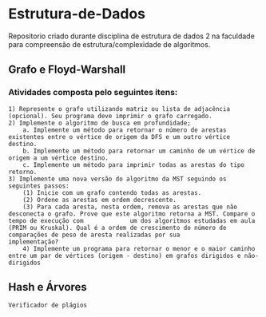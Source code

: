 # Estrutura-de-Dados
Repositorio criado durante disciplina de estrutura de dados 2 na faculdade para compreensão de estrutura/complexidade de algoritmos.
## Grafo e Floyd-Warshall
### Atividades composta pelo seguintes itens: 
    1) Represente o grafo utilizando matriz ou lista de adjacência (opcional). Seu programa deve imprimir o grafo carregado.
    2) Implemente o algoritmo de busca em profundidade;
        a. Implemente um método para retornar o número de arestas existentes entre o vértice de origem da DFS e um outro vértice destino.
        b. Implemente um método para retornar um caminho de um vértice de origem a um vértice destino.
        c. Implemente um método para imprimir todas as arestas do tipo retorno.
    3) Implemente uma nova versão do algoritmo da MST seguindo os seguintes passos: 
        (1) Inicie com um grafo contendo todas as arestas. 
        (2) Ordene as arestas em ordem decrescente. 
        (3) Para cada aresta, nesta ordem, remova as arestas que não desconecta o grafo. Prove que este algoritmo retorna a MST. Compare o tempo de execução com             um dos algoritmos estudadas em aula (PRIM ou Kruskal). Qual é a ordem de crescimento do número de comparações de peso de aresta realizadas por sua               implementação?
        4) Implemente um programa para retornar o menor e o maior caminho entre um par de vértices (origem - destino) em grafos dirigidos e não-dirigidos

## Hash e Árvores
    Verificador de plágios 
